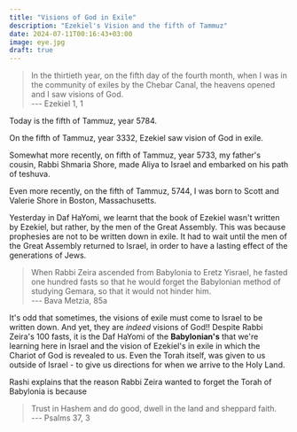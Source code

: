 ```yaml
---
title: "Visions of God in Exile"
description: "Ezekiel's Vision and the fifth of Tammuz"
date: 2024-07-11T00:16:43+03:00
image: eye.jpg
draft: true
---
```


> In the thirtieth year, on the fifth day of the fourth month, when I was in the community of exiles by the Chebar Canal, the heavens opened and I saw visions of God.\
> --- Ezekiel 1, 1

Today is the fifth of Tammuz, year 5784.

On the fifth of Tammuz, year 3332, Ezekiel saw vision of God in exile.

Somewhat more recently, on fifth of Tammuz, year 5733, my father's cousin, Rabbi Shmaria Shore, made Aliya to Israel and embarked on his path of teshuva.

Even more recently, on the fifth of Tammuz, 5744, I was born to Scott and Valerie Shore in Boston, Massachusetts.

Yesterday in Daf HaYomi, we learnt that the book of Ezekiel wasn't written by Ezekiel, but rather, by the men of the Great Assembly. This was because prophesies are not to be written down in exile. It had to wait until the men of the Great Assembly returned to Israel, in order to have a lasting effect of the generations of Jews.

> When Rabbi Zeira ascended from Babylonia to Eretz Yisrael, he fasted one hundred fasts so that he would forget the Babylonian method of studying Gemara, so that it would not hinder him. \
> --- Bava Metzia, 85a

It's odd that sometimes, the visions of exile must come to Israel to be written down. And yet, they are _indeed_ visions of God!! Despite Rabbi Zeira's 100 fasts, it is the Daf HaYomi of the **Babylonian's** that we're learning here in Israel and the vision of Ezekiel's in exile in which the Chariot of God is revealed to us. Even the Torah itself, was given to us outside of Israel - to give us directions for when we arrive to the Holy Land.

Rashi explains that the reason Rabbi Zeira wanted to forget the Torah of Babylonia is because

> Trust in Hashem and do good, dwell in the land and sheppard faith. \
>  --- Psalms 37, 3
